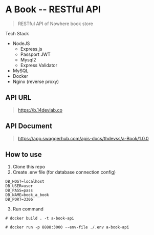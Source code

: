 
# A Book -- RESTful API
> RESTful API of Nowhere book store

Tech Stack
- NodeJS
	- Express.js
	- Passport JWT
	- Mysql2
	- Express Validator
- MySQL
- Docker
- Nginx (reverse proxy)
  
## API URL
> https://b.14devlab.co

## API Document
> https://app.swaggerhub.com/apis-docs/thdevss/a-Book/1.0.0

## How to use

1. Clone this repo
2. Create .env file (for database connection config)

>
    DB_HOST=localhost
    DB_USER=user
    DB_PASS=pass
    DB_NAME=book_a_book
    DB_PORT=3306


3. Run command
>
``` # docker build . -t a-book-api ```
>
``` # docker run -p 8888:3000 --env-file ./.env a-book-api ```
